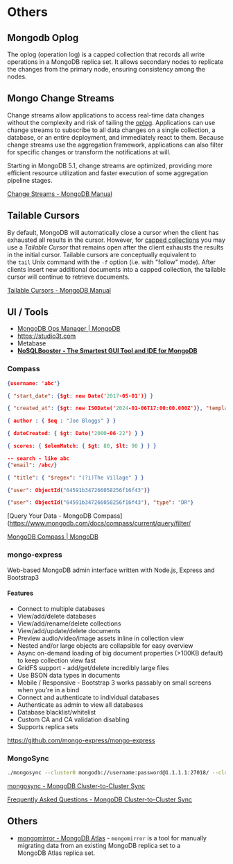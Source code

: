 # Others

## Mongodb Oplog

The oplog (operation log) is a capped collection that records all write operations in a MongoDB replica set. It allows secondary nodes to replicate the changes from the primary node, ensuring consistency among the nodes.

## Mongo Change Streams

Change streams allow applications to access real-time data changes without the complexity and risk of tailing the [oplog](https://www.mongodb.com/docs/manual/reference/glossary/#std-term-oplog). Applications can use change streams to subscribe to all data changes on a single collection, a database, or an entire deployment, and immediately react to them. Because change streams use the aggregation framework, applications can also filter for specific changes or transform the notifications at will.

Starting in MongoDB 5.1, change streams are optimized, providing more efficient resource utilization and faster execution of some aggregation pipeline stages.

[Change Streams - MongoDB Manual](https://www.mongodb.com/docs/manual/changeStreams/)

## Tailable Cursors

By default, MongoDB will automatically close a cursor when the client has exhausted all results in the cursor. However, for [capped collections](https://www.mongodb.com/docs/manual/core/capped-collections/) you may use a _Tailable Cursor_ that remains open after the client exhausts the results in the initial cursor. Tailable cursors are conceptually equivalent to the `tail` Unix command with the `-f` option (i.e. with "follow" mode). After clients insert new additional documents into a capped collection, the tailable cursor will continue to retrieve documents.

[Tailable Cursors - MongoDB Manual](https://www.mongodb.com/docs/manual/core/tailable-cursors/)

## UI / Tools

- [MongoDB Ops Manager | MongoDB](https://www.mongodb.com/products/self-managed/enterprise-advanced/ops-manager)
- https://studio3t.com
- Metabase
- [**NoSQLBooster - The Smartest GUI Tool and IDE for MongoDB**](https://nosqlbooster.com/)

### Compass

```json
{username: 'abc'}

{ "start_date": {$gt: new Date('2017-05-01')} }

{ "created_at": {$gt: new ISODate('2024-01-06T17:00:00.000Z')}, "template": ObjectId('654e026678a908f1ce241df1') }

{ author : { $eq : "Joe Bloggs" } }

{ dateCreated: { $gt: Date('2000-06-22') } }

{ scores: { $elemMatch: { $gt: 80, $lt: 90 } } }

-- search - like abc
{"email": /abc/}

{ "title": { "$regex": "(?i)The Village" } }

{"user": ObjectId("64591b347266058256f16f43")}

{"user": ObjectId("64591b347266058256f16f43"), "type": "DR"}
```

[Query Your Data - MongoDB Compass](https://www.mongodb.com/docs/compass/current/query/filter/

[MongoDB Compass | MongoDB](https://www.mongodb.com/products/compass)

### mongo-express

Web-based MongoDB admin interface written with Node.js, Express and Bootstrap3

#### Features

- Connect to multiple databases
- View/add/delete databases
- View/add/rename/delete collections
- View/add/update/delete documents
- Preview audio/video/image assets inline in collection view
- Nested and/or large objects are collapsible for easy overview
- Async on-demand loading of big document properties (>100KB default) to keep collection view fast
- GridFS support - add/get/delete incredibly large files
- Use BSON data types in documents
- Mobile / Responsive - Bootstrap 3 works passably on small screens when you're in a bind
- Connect and authenticate to individual databases
- Authenticate as admin to view all databases
- Database blacklist/whitelist
- Custom CA and CA validation disabling
- Supports replica sets

https://github.com/mongo-express/mongo-express

### MongoSync

```bash
./mongosync --cluster0 mongodb://username:password@1.1.1.1:27018/ --cluster1 mongodb+srv://username:password@cluster0.abc.mongodb.net/
```

[mongosync - MongoDB Cluster-to-Cluster Sync](https://www.mongodb.com/docs/cluster-to-cluster-sync/current/reference/mongosync/)

[Frequently Asked Questions - MongoDB Cluster-to-Cluster Sync](https://www.mongodb.com/docs/cluster-to-cluster-sync/current/faq/)

## Others

- [mongomirror - MongoDB Atlas](https://www.mongodb.com/docs/atlas/reference/mongomirror/) - `mongomirror` is a tool for manually migrating data from an existing MongoDB replica set to a MongoDB Atlas replica set.
